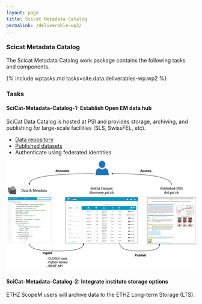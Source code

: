 ```yaml
---
layout: page
title: Scicat Metadata Catalog
permalink: /deliverable-wp2/
---
```


### Scicat Metadata Catalog

The Scicat Metadata Catalog work package contains the following tasks and components.

{% include wptasks.md tasks=site.data.deliverables-wp.wp2 %}

### Tasks

#### SciCat-Metadata-Catalog-1: Establish Open EM data hub

SciCat Data Catalog is hosted at PSI and provides storage, archiving, and publishing for large-scale facilities (SLS, SwissFEL, etc).

- [Data repository](https://discovery.psi.ch)
- [Published datasets](https://doi.psi.ch/)
- Authenticate using federated identities

![SciCat Metadata catalog](/assets/img/scicatwp2.png)

#### SciCat-Metadata-Catalog-2: Integrate institute storage options

ETHZ ScopeM users will archive data to the ETHZ Long-term Storage (LTS).
